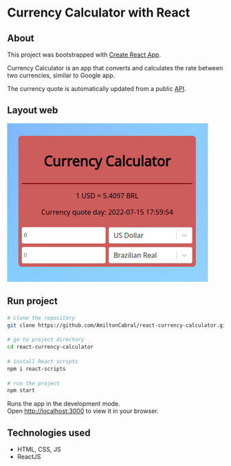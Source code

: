 # Currency Calculator with React

## About

This project was bootstrapped with [Create React App](https://github.com/facebook/create-react-app).

Currency Calculator is an app that converts and calculates the rate between two currencies, similar to Google app.

The currency quote is automatically updated from a public [API](https://economia.awesomeapi.com.br/).

## Layout web
![layout_web](https://raw.githubusercontent.com/AmiltonCabral/react-currency-calculator/main/layout_web.png)

## Run project

```bash
# clone the repository
git clone https://github.com/AmiltonCabral/react-currency-calculator.git

# go to project directory
cd react-currency-calculator

# install React scripts
npm i react-scripts

# run the project
npm start
```

Runs the app in the development mode.\
Open [http://localhost:3000](http://localhost:3000) to view it in your browser.

## Technologies used
- HTML, CSS, JS
- ReactJS
